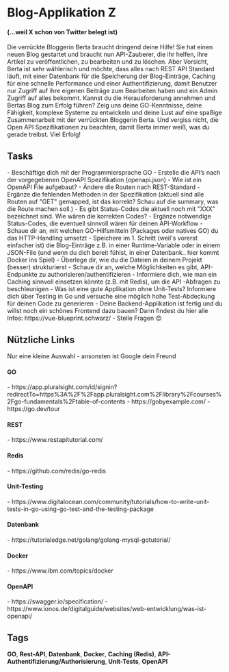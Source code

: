 <h1>Blog-Applikation Z</h1><h4>(…weil X schon von Twitter belegt ist)</h4>
Die verrückte Bloggerin Berta braucht dringend deine Hilfe! Sie hat einen neuen Blog gestartet 
und braucht nun API-Zauberer, die ihr helfen, ihre Artikel zu veröffentlichen, zu bearbeiten 
und zu löschen. Aber Vorsicht, Berta ist sehr wählerisch und möchte, dass alles nach REST API 
Standard läuft, mit einer Datenbank für die Speicherung der Blog-Einträge, Caching für eine schnelle 
Performance und einer Authentifizierung, damit Benutzer nur Zugriff auf ihre eigenen Beiträge zum Bearbeiten haben
und ein Admin Zugriff auf alles bekommt.
Kannst du die Herausforderung annehmen und Bertas Blog zum Erfolg führen? Zeig uns deine 
GO-Kenntnisse, deine Fähigkeit, komplexe Systeme zu entwickeln und deine Lust auf eine 
spaßige Zusammenarbeit mit der verrückten Bloggerin Berta. Und vergiss nicht, die 
Open API Spezifikationen zu beachten, damit Berta immer weiß, was du gerade treibst. 
Viel Erfolg!

<h2>Tasks</h2>
- Beschäftige dich mit der Programmiersprache GO
- Erstelle die API’s nach der vorgegebenen OpenAPI Spezifikation (openapi.json)
  - Wie ist ein OpenAPI File aufgebaut?
  - Ändere die Routen nach REST-Standard
  - Ergänze die fehlenden Methoden in der Spezifikation (aktuell sind alle Routen auf "GET" gemapped, ist das korrekt? Schau auf die summary, was die Route machen soll.)
  - Es gibt Status-Codes die aktuell noch mit "XXX" bezeichnet sind. Wie wären die korrekten Codes?
  - Ergänze notwendige Status-Codes, die eventuell sinnvoll wären für deinen API-Workflow
  - Schaue dir an, mit welchen GO-Hilfsmitteln (Packages oder natives GO) du das HTTP-Handling umsetzt
- Speichere im 1. Schritt (weil's vorerst einfacher ist) die Blog-Einträge z.B. in einer Runtime-Variable oder in einem JSON-File (und wenn du dich bereit fühlst, in einer Datenbank.. hier kommt Docker ins Spiel)
- Überlege dir, wie du die Dateien in deinem Projekt (besser) strukturierst
- Schaue dir an, welche Möglichkeiten es gibt, API-Endpunkte zu authorisieren/authentifizieren
- Informiere dich, wie man ein Caching sinnvoll einsetzen könnte (z.B. mit Redis), um die API -Abfragen zu beschleunigen
- Was ist eine gute Applikation ohne Unit-Tests? Informiere dich über Testing in Go und versuche eine möglich hohe Test-Abdeckung für deinen Code zu generieren
- Deine Backend-Applikation ist fertig und du willst noch ein schönes Frontend dazu bauen? Dann findest du hier alle Infos: https://vue-blueprint.schwarz/
- Stelle Fragen 😊

<h2>Nützliche Links</h2>
Nur eine kleine Auswahl - ansonsten ist Google dein Freund

<h4>GO</h4>
- https://app.pluralsight.com/id/signin?redirectTo=https%3A%2F%2Fapp.pluralsight.com%2Flibrary%2Fcourses%2Fgo-fundamentals%2Ftable-of-contents
- https://gobyexample.com/
- https://go.dev/tour

<h4>REST</h4>
- https://www.restapitutorial.com/

<h4>Redis</h4>
- https://github.com/redis/go-redis

<h4>Unit-Testing</h4>
- https://www.digitalocean.com/community/tutorials/how-to-write-unit-tests-in-go-using-go-test-and-the-testing-package

<h4>Datenbank</h4>
- https://tutorialedge.net/golang/golang-mysql-gotutorial/

<h4>Docker</h4>
- https://www.ibm.com/topics/docker

<h4>OpenAPI</h4>
- https://swagger.io/specification/
- https://www.ionos.de/digitalguide/websites/web-entwicklung/was-ist-openapi/



<h2>Tags</h2>
<strong>GO</strong>, <strong>Rest-API</strong>, <strong>Datenbank</strong>, <strong>Docker</strong>, <strong>Caching (Redis)</strong>, <strong>API-Authentifizierung/Authorisierung</strong>, <strong>Unit-Tests</strong>, <strong>OpenAPI</strong>
